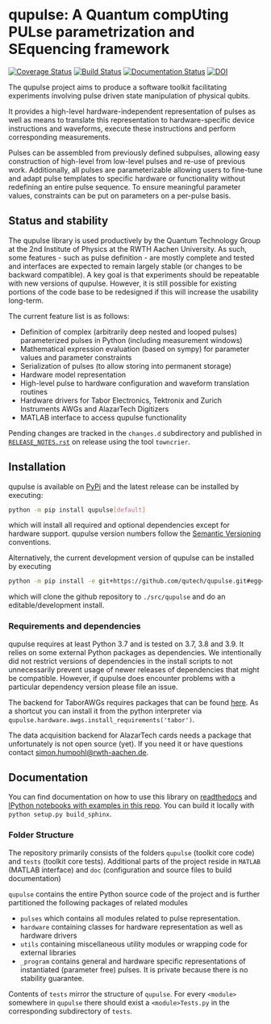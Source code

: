# qupulse: A Quantum compUting PULse parametrization and SEquencing framework
[![Coverage Status](https://coveralls.io/repos/github/qutech/qupulse/badge.svg?branch=master)](https://coveralls.io/github/qutech/qupulse?branch=master)
[![Build Status](https://travis-ci.org/qutech/qupulse.svg?branch=master)](https://travis-ci.org/qutech/qupulse)
[![Documentation Status](https://readthedocs.org/projects/qupulse/badge/?version=latest)](http://qupulse.readthedocs.org/en/latest/?badge=latest)
[![DOI](https://zenodo.org/badge/29915259.svg)](https://zenodo.org/badge/latestdoi/29915259)

The qupulse project aims to produce a software toolkit facilitating experiments involving pulse driven state manipulation of physical qubits.

It provides a high-level hardware-independent representation of pulses as well as means to translate this representation to hardware-specific device instructions and waveforms, execute these instructions and perform corresponding measurements.

Pulses can be assembled from previously defined subpulses, allowing easy construction of high-level from low-level pulses and re-use of previous work.
Additionally, all pulses are parameterizable allowing users to fine-tune and adapt pulse templates to specific hardware or functionality without redefining an entire pulse sequence. To ensure meaningful parameter values, constraints can be put on parameters on a per-pulse basis.  

## Status and stability
The qupulse library is used productively by the Quantum Technology Group at the 2nd Institute of Physics at the RWTH Aachen University. As such, some features - such as pulse definition - are mostly complete and tested and interfaces are expected to remain largely stable (or changes to be backward compatible). A key goal is that experiments should be repeatable with new versions of qupulse.
However, it is still possible for existing portions of the code base to be redesigned if this will increase the usability long-term.
 
The current feature list is as follows:

- Definition of complex (arbitrarily deep nested and looped pulses) parameterized pulses in Python (including measurement windows)
- Mathematical expression evaluation (based on sympy) for parameter values and parameter constraints
- Serialization of pulses (to allow storing into permanent storage)
- Hardware model representation
- High-level pulse to hardware configuration and waveform translation routines 
- Hardware drivers for Tabor Electronics, Tektronix and Zurich Instruments AWGs and AlazarTech Digitizers
- MATLAB interface to access qupulse functionality
 
Pending changes are tracked in the `changes.d` subdirectory and published in [`RELEASE_NOTES.rst`](RELEASE_NOTES.rst) on release using the tool `towncrier`.

## Installation
qupulse is available on [PyPi](https://pypi.org/project/qupulse/) and the latest release can be installed by executing:
```sh
python -m pip install qupulse[default]
```
which will install all required and optional dependencies except for hardware support. qupulse version numbers follow the [Semantic Versioning](https://semver.org/) conventions.

Alternatively, the current development version of qupulse can be installed by executing
```sh
python -m pip install -e git+https://github.com/qutech/qupulse.git#egg=qupulse[default]
```
which will clone the github repository to `./src/qupulse` and do an editable/development install. 

### Requirements and dependencies
qupulse requires at least Python 3.7 and is tested on 3.7, 3.8 and 3.9. It relies on some external Python packages as dependencies. 
We intentionally did not restrict versions of dependencies in the install scripts to not unnecessarily prevent usage of newer releases of dependencies that might be compatible. However, if qupulse does encounter problems with a particular dependency version please file an issue. 

The backend for TaborAWGs requires packages that can be found [here](https://git.rwth-aachen.de/qutech/python-TaborDriver). As a shortcut you can install it from the python interpreter via `qupulse.hardware.awgs.install_requirements('tabor')`.

The data acquisition backend for AlazarTech cards needs a package that unfortunately is not open source (yet). If you need it or have questions contact <simon.humpohl@rwth-aachen.de>.

## Documentation
You can find documentation on how to use this library on [readthedocs](https://qupulse.readthedocs.io/en/latest/) and [IPython notebooks with examples in this repo](doc/source/examples). You can build it locally with `python setup.py build_sphinx`.

### Folder Structure
The repository primarily consists of the folders `qupulse` (toolkit core code) and `tests` (toolkit core tests). Additional parts of the project reside in `MATLAB` (MATLAB interface) and `doc` (configuration and source files to build documentation)  

`qupulse` contains the entire Python source code of the project and is further partitioned the following packages of related modules 

- `pulses` which contains all modules related to pulse representation.
- `hardware` containing classes for hardware representation as well as hardware drivers
- `utils` containing miscellaneous utility modules or wrapping code for external libraries
- `_program` contains general and hardware specific representations of instantiated (parameter free) pulses. It is private because there is no stability guarantee.

Contents of `tests` mirror the structure of `qupulse`. For every `<module>` somewhere in `qupulse` there should exist a `<module>Tests.py` in the corresponding subdirectory of `tests`.

